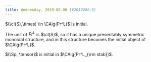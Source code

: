```yaml
---
title: Wednesday, 2019-02-06 {#2019206:S}
---
```

$(\cl{S},\times) \in \CAlg(Pr^L)$ is initial.

The unit of $Pr^L$ is $\cl{S}$, so it has a unique presentably symmetric
monoidal structure, and in this structure becomes the initial object of
$\CAlg(Pr^L)$.

$(\Sp, \tensor)$ is initial in $\CAlg(Pr^L_{\rm stab})$.
